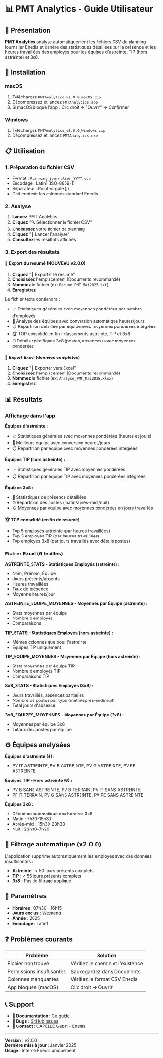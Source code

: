 # 📊 PMT Analytics - Guide Utilisateur

## 🎯 Présentation

**PMT Analytics** analyse automatiquement les fichiers CSV de planning journalier Enedis et génère des statistiques détaillées sur la présence et les heures travaillées des employés pour les équipes d'astreinte, TIP (hors astreinte) et 3x8.

## 🚀 Installation

### macOS

1. Téléchargez `PMTAnalytics_v2.0.0_macOS.zip`
2. Décompressez et lancez `PMTAnalytics.app`
3. Si macOS bloque l'app : Clic droit → "Ouvrir" → Confirmer

### Windows

1. Téléchargez `PMTAnalytics_v2.0.0_Windows.zip`
2. Décompressez et lancez `PMTAnalytics.exe`

## 📋 Utilisation

### 1. Préparation du fichier CSV

- Format : `Planning_journalier_YYYY.csv`
- Encodage : Latin1 (ISO-8859-1)
- Séparateur : Point-virgule (;)
- Doit contenir les colonnes standard Enedis

### 2. Analyse

1. **Lancez** PMT Analytics
2. **Cliquez** "🔍 Sélectionner le fichier CSV"
3. **Choisissez** votre fichier de planning
4. **Cliquez** "🚀 Lancer l'analyse"
5. **Consultez** les résultats affichés

### 3. Export des résultats

#### 📄 Export du résumé (NOUVEAU v2.0.0)

1. **Cliquez** "📄 Exporter le résumé"
2. **Choisissez** l'emplacement (Documents recommandé)
3. **Nommez** le fichier (ex: `Resume_PMT_Mai2025.txt`)
4. **Enregistrez**

Le fichier texte contiendra :

- 📈 Statistiques générales avec moyennes pondérées par nombre d'employés
- 🏢 Analyse des équipes avec conversion automatique heures/jours
- 📋 Répartition détaillée par équipe avec moyennes pondérées intégrées
- 🏆 TOP consolidé en fin : classements astreinte, TIP et 3x8
- ⏰ Détails spécifiques 3x8 (postes, absences) avec moyennes pondérées

#### 💾 Export Excel (données complètes)

1. **Cliquez** "💾 Exporter vers Excel"
2. **Choisissez** l'emplacement (Documents recommandé)
3. **Nommez** le fichier (ex: `Analyse_PMT_Mai2025.xlsx`)
4. **Enregistrez**

## 📊 Résultats

### Affichage dans l'app

**Équipes d'astreinte :**

- 📈 Statistiques générales avec moyennes pondérées (heures et jours)
- 🏢 Meilleure équipe avec conversion heures/jours
- 📋 Répartition par équipe avec moyennes pondérées intégrées

**Équipes TIP (hors astreinte) :**

- 📈 Statistiques générales TIP avec moyennes pondérées
- 📋 Répartition par équipe TIP avec moyennes pondérées intégrées

**Équipes 3x8 :**

- 📅 Statistiques de présence détaillées
- ⏰ Répartition des postes (matin/après-midi/nuit)
- 📋 Moyennes par équipe avec moyennes pondérées en jours travaillés

**🏆 TOP consolidé (en fin de résumé) :**

- Top 5 employés astreinte (par heures travaillées)
- Top 3 employés TIP (par heures travaillées)
- Top employés 3x8 (par jours travaillés avec détails postes)

### Fichier Excel (6 feuilles)

**ASTREINTE_STATS - Statistiques Employés (astreinte) :**

- Nom, Prénom, Équipe
- Jours présents/absents
- Heures travaillées
- Taux de présence
- Moyenne heures/jour

**ASTREINTE_EQUIPE_MOYENNES - Moyennes par Équipe (astreinte) :**

- Stats moyennes par équipe
- Nombre d'employés
- Comparaisons

**TIP_STATS - Statistiques Employés (hors astreinte) :**

- Mêmes colonnes que pour l'astreinte
- Équipes TIP uniquement

**TIP_EQUIPE_MOYENNES - Moyennes par Équipe (hors astreinte) :**

- Stats moyennes par équipe TIP
- Nombre d'employés TIP
- Comparaisons TIP

**3x8_STATS - Statistiques Employés (3x8) :**

- Jours travaillés, absences partielles
- Nombre de postes par type (matin/après-midi/nuit)
- Total jours d'absence

**3x8_EQUIPES_MOYENNES - Moyennes par Équipe (3x8) :**

- Moyennes par équipe 3x8
- Totaux des postes par équipe

## ⚙️ Équipes analysées

**Équipes d'astreinte (4) :**

- PV IT ASTREINTE, PV B ASTREINTE, PV G ASTREINTE, PV PE ASTREINTE

**Équipes TIP - Hors astreinte (6) :**

- PV B SANS ASTREINTE, PV B TERRAIN, PV IT SANS ASTREINTE
- PF IT TERRAIN, PV G SANS ASTREINTE, PV PE SANS ASTREINTE

**Équipes 3x8 :**

- Détection automatique des horaires 3x8
- Matin : 7h30-15h30
- Après-midi : 15h30-23h30
- Nuit : 23h30-7h30

## 🔧 Filtrage automatique (v2.0.0)

L'application supprime automatiquement les employés avec des données insuffisantes :

- **Astreinte** : < 50 jours présents complets
- **TIP** : < 55 jours présents complets
- **3x8** : Pas de filtrage appliqué

## 🔧 Paramètres

- **Horaires** : 07h30 - 16h15
- **Jours exclus** : Weekend
- **Année** : 2025
- **Encodage** : Latin1

## ❓ Problèmes courants

| Problème                  | Solution                          |
| ------------------------- | --------------------------------- |
| Fichier non trouvé        | Vérifiez le chemin et l'existence |
| Permissions insuffisantes | Sauvegardez dans Documents        |
| Colonnes manquantes       | Vérifiez le format CSV Enedis     |
| App bloquée (macOS)       | Clic droit → Ouvrir               |

## 📞 Support

- 📖 **Documentation** : Ce guide
- 🐛 **Bugs** : [GitHub Issues](https://github.com/CapelleGab/ENEDIS-charge-pmt/issues)
- 📧 **Contact** : CAPELLE Gabin - Enedis

---

**Version** : v2.0.0  
**Dernière mise à jour** : Janvier 2025  
**Usage** : Interne Enedis uniquement
